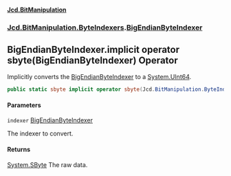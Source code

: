 #### [Jcd.BitManipulation](index.md 'index')
### [Jcd.BitManipulation.ByteIndexers](Jcd.BitManipulation.ByteIndexers.md 'Jcd.BitManipulation.ByteIndexers').[BigEndianByteIndexer](Jcd.BitManipulation.ByteIndexers.BigEndianByteIndexer.md 'Jcd.BitManipulation.ByteIndexers.BigEndianByteIndexer')

## BigEndianByteIndexer.implicit operator sbyte(BigEndianByteIndexer) Operator

Implicitly converts the [BigEndianByteIndexer](Jcd.BitManipulation.ByteIndexers.BigEndianByteIndexer.md 'Jcd.BitManipulation.ByteIndexers.BigEndianByteIndexer') to a [System.UInt64](https://docs.microsoft.com/en-us/dotnet/api/System.UInt64 'System.UInt64').

```csharp
public static sbyte implicit operator sbyte(Jcd.BitManipulation.ByteIndexers.BigEndianByteIndexer indexer);
```
#### Parameters

<a name='Jcd.BitManipulation.ByteIndexers.BigEndianByteIndexer.op_Implicitsbyte(Jcd.BitManipulation.ByteIndexers.BigEndianByteIndexer).indexer'></a>

`indexer` [BigEndianByteIndexer](Jcd.BitManipulation.ByteIndexers.BigEndianByteIndexer.md 'Jcd.BitManipulation.ByteIndexers.BigEndianByteIndexer')

The indexer to convert.

#### Returns

[System.SByte](https://docs.microsoft.com/en-us/dotnet/api/System.SByte 'System.SByte')
The raw data.